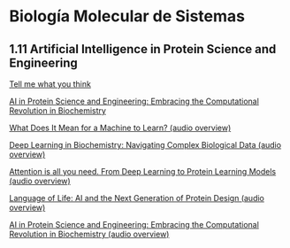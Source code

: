 # Biología Molecular de Sistemas
## 1.11 Artificial Intelligence in Protein Science and Engineering

[Tell me what you think](https://www.mentimeter.com/app/presentation/n/al4xhwkgktjyb7qynjsnbc5xocorvpho/edit?source=share-modal)

[AI in Protein Science and Engineering: Embracing the Computational Revolution in Biochemistry](https://amoyag.github.io/BMS/AI_Protein_Study_Design)

[What Does It Mean for a Machine to Learn? (audio overview)](https://amoyag.github.io/BMS/1_Machine_Learning.mp3?raw=true)

[Deep Learning in Biochemistry: Navigating Complex
Biological Data (audio overview)](https://amoyag.github.io/BMS/2_Deep_learning.mp3?raw=true)

[Attention is all you need. From Deep Learning to
Protein Learning Models (audio overview)](https://amoyag.github.io/BMS/3_DL_to_Gen_AI.mp3?raw=true)

[Language of Life: AI and the Next Generation of
Protein Design (audio overview)](https://amoyag.github.io/BMS/4_AI_protein_science.mp3?raw=true)

[AI in Protein Science and Engineering: Embracing the Computational Revolution in Biochemistry (audio overview)](https://amoyag.github.io/BMS/AI_in_Protein_Science_and_Engineering.mp3?raw=true)


